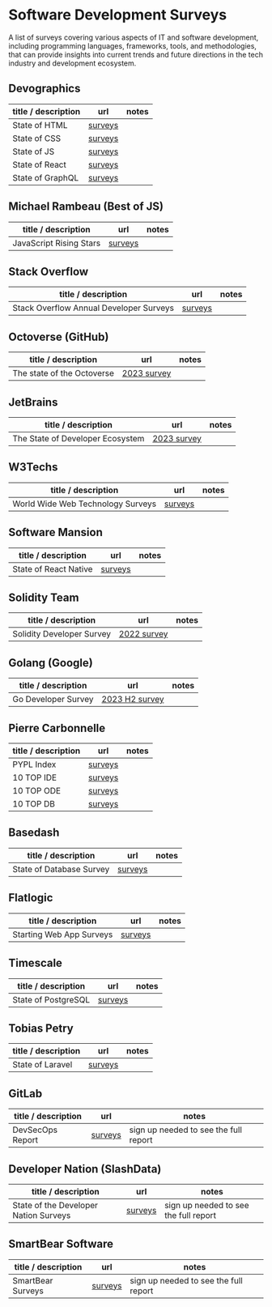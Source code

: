 # Software Development Surveys

A list of surveys covering various aspects of IT and software development, including programming languages, frameworks, tools, and methodologies, that can provide insights into current trends and future directions in the tech industry and development ecosystem.

## Devographics
| title / description | url | notes |
|--|--|--|
| State of HTML | [surveys](https://stateofhtml.com/) | |
| State of CSS | [surveys](https://stateofcss.com/) | |
| State of JS | [surveys](https://stateofjs.com/) | |
| State of React | [surveys](https://stateofreact.com/) | |
| State of GraphQL | [surveys](https://stateofgraphql.com/) | |

## Michael Rambeau (Best of JS)
| title / description | url | notes |
|--|--|--|
| JavaScript Rising Stars | [surveys](https://risingstars.js.org/) | |

## Stack Overflow
| title / description | url | notes |
|--|--|--|
| Stack Overflow Annual Developer Surveys | [surveys](https://insights.stackoverflow.com/survey) | |

## Octoverse (GitHub)
| title / description | url | notes |
|--|--|--|
| The state of the Octoverse | [2023 survey](https://github.blog/2023-11-08-the-state-of-open-source-and-ai/) | |

## JetBrains
| title / description | url | notes |
|--|--|--|
| The State of Developer Ecosystem | [2023 survey](https://www.jetbrains.com/lp/devecosystem-2023/) | |

## W3Techs
| title / description | url | notes |
|--|--|--|
| World Wide Web Technology Surveys | [surveys](https://w3techs.com/) | |

## Software Mansion
| title / description | url | notes |
|--|--|--|
| State of React Native | [surveys](https://stateofreactnative.com/) | |

## Solidity Team
| title / description | url | notes |
|--|--|--|
| Solidity Developer Survey | [2022 survey](https://soliditylang.org/blog/2023/03/10/solidity-developer-survey-2022-results/) | |

## Golang (Google)
| title / description | url | notes |
|--|--|--|
| Go Developer Survey | [2023 H2 survey](https://go.dev/blog/survey2023-h2-results) | |

## Pierre Carbonnelle
| title / description | url | notes |
|--|--|--|
| PYPL Index | [surveys](https://pypl.github.io/PYPL.html) | |
| 10 TOP IDE | [surveys](https://pypl.github.io/IDE.html) | |
| 10 TOP ODE | [surveys](https://pypl.github.io/ODE.html) | |
| 10 TOP DB | [surveys](https://pypl.github.io/DB.html) | |

## Basedash
| title / description | url | notes |
|--|--|--|
| State of Database Survey | [surveys](https://stateofdb.com/) | |

## Flatlogic
| title / description | url | notes |
|--|--|--|
| Starting Web App Surveys | [surveys](https://flatlogic.com/blog/?s=%5Bresearch+results%5D) | |

## Timescale
| title / description | url | notes |
|--|--|--|
| State of PostgreSQL | [surveys](https://www.timescale.com/state-of-postgres/) | |

## Tobias Petry
| title / description | url | notes |
|--|--|--|
| State of Laravel | [surveys](https://stateoflaravel.com/) | |

## GitLab
| title / description | url | notes |
|--|--|--|
| DevSecOps Report | [surveys](https://about.gitlab.com/developer-survey/) | sign up needed to see the full report |

## Developer Nation (SlashData)
| title / description | url | notes |
|--|--|--|
| State of the Developer Nation Surveys | [surveys](https://developernation.net/resources/reports) | sign up needed to see the full report | |

## SmartBear Software
| title / description | url | notes |
|--|--|--|
| SmartBear Surveys | [surveys](https://smartbear.com/state-of-software-quality/) | sign up needed to see the full report | |
